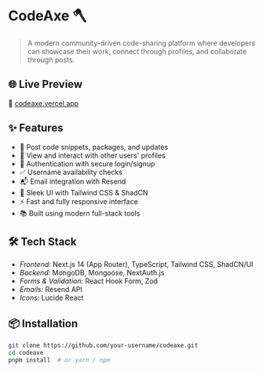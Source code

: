 # CodeAxe 🪓

> A modern community-driven code-sharing platform where developers can showcase their work, connect through profiles, and collaborate through posts.

## 🌐 Live Preview

🔗 [codeaxe.vercel.app](https://codeaxe.vercel.app)

## ✨ Features

- 📝 Post code snippets, packages, and updates
- 👤 View and interact with other users' profiles
- 🔐 Authentication with secure login/signup
- ✅ Username availability checks
- 📬 Email integration with Resend
- 🎨 Sleek UI with Tailwind CSS & ShadCN
- ⚡ Fast and fully responsive interface
- 📚 Built using modern full-stack tools

## 🛠 Tech Stack

- *Frontend:* Next.js 14 (App Router), TypeScript, Tailwind CSS, ShadCN/UI
- *Backend:* MongoDB, Mongoose, NextAuth.js
- *Forms & Validation:* React Hook Form, Zod
- *Emails:* Resend API
- *Icons:* Lucide React

## 📦 Installation

```bash
git clone https://github.com/your-username/codeaxe.git
cd codeaxe
pnpm install  # or yarn / npm